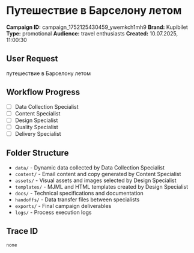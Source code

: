 # Путешествие в Барселону летом

**Campaign ID:** campaign_1752125430459_ywemkch1mh9
**Brand:** Kupibilet
**Type:** promotional
**Audience:** travel enthusiasts
**Created:** 10.07.2025, 11:00:30

## User Request
путешествие в Барселону летом

## Workflow Progress
- [ ] Data Collection Specialist
- [ ] Content Specialist  
- [ ] Design Specialist
- [ ] Quality Specialist
- [ ] Delivery Specialist

## Folder Structure

- `data/` - Dynamic data collected by Data Collection Specialist
- `content/` - Email content and copy generated by Content Specialist
- `assets/` - Visual assets and images selected by Design Specialist
- `templates/` - MJML and HTML templates created by Design Specialist
- `docs/` - Technical specifications and documentation
- `handoffs/` - Data transfer files between specialists
- `exports/` - Final campaign deliverables
- `logs/` - Process execution logs

## Trace ID
`none`
